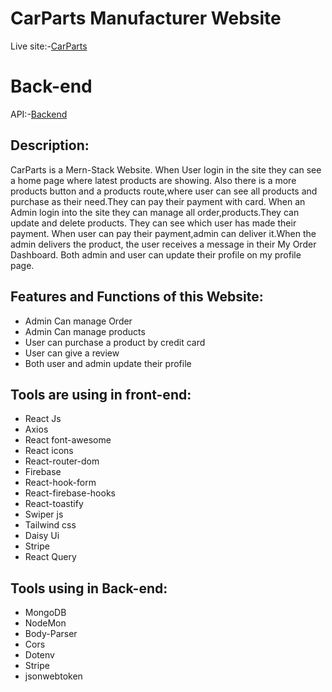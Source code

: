 # CarParts Manufacturer Website


Live site:-[CarParts](https://assignment-12-197bc.web.app/)


# Back-end

API:-[Backend](https://vast-journey-16295.herokuapp.com/)


## Description:
CarParts is a Mern-Stack Website. When User login in the site they can see a home page where latest products are showing. Also there is a more products button and a products route,where user can see all products and purchase as their need.They can pay their payment with card. When an Admin login into the site they can manage all order,products.They can update and delete products.
They can see which user has made their payment. When user can pay their payment,admin can deliver it.When the admin delivers the product, the user receives a message in their My Order Dashboard.
Both admin and user can update their profile on my profile page.

## Features and Functions of this Website:
* Admin Can manage Order
* Admin Can manage products
* User can purchase a product by credit card
* User can give a review
* Both user and admin update their profile


## Tools are using in front-end:
* React Js
* Axios
* React font-awesome
* React icons
* React-router-dom
* Firebase 
* React-hook-form
* React-firebase-hooks
* React-toastify
* Swiper js
* Tailwind css
* Daisy Ui
* Stripe
* React Query


## Tools using in Back-end:
* MongoDB
* NodeMon
* Body-Parser
* Cors
* Dotenv
* Stripe
* jsonwebtoken